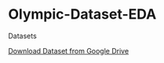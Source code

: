 # Olympic-Dataset-EDA

Datasets 

[Download Dataset from Google Drive](https://drive.google.com/drive/folders/16Te0zG1W1oqAt9usAohhw4-GaSTNweC6?usp=drive_link)
